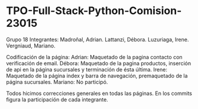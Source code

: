 # TPO-Full-Stack-Python-Comision-23015 
Grupo 18 
Integrantes: Madroñal, Adrian. 
             Lattanzi, Débora.
             Luzuriaga, Irene.
             Vergniaud, Mariano.

Codificación de la página:
Adrian: Maquetado de la pagina contacto con verificación de email.
Débora: Maquetado de la pagina productos, inserción de api en la página sucursales y terminación de ésta última.
Irene: Maquetado de la página index y barra de navegación, premaquetado de la página sucursales.
Mariano: No participó.

Todos hicimos correcciones generales en todas las páginas. En los commits figura la participación de cada integrante.
            
            
